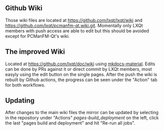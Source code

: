## Github Wiki

Those wiki files are located at https://github.com/lxqt/lxqt/wiki and https://github.com/lxqt/pcmanfm-qt.wiki.git. 
Momentally only LXQt members with push access are able to edit but this should be avoided except for PCManFM-Qt's wiki.

## The improved Wiki

Located at https://github.com/lxqt/doc/wiki using [mkdocs-material](https://squidfunk.github.io/mkdocs-material/). Edits can be done by 
 PRs against it or direct commit by LXQt members, most easyly using the edit button on the single pages. After the push the wiki is rebuilt by Github actions, the progress can be seen
 under the "Action" tab for both workflows. 

## Updating

After changes to the main wiki files the mirror can be updated by selecting in the repository under "Actions" _pages-build_deployment_ on the left, click the last "pages build and deployment" and hit "Re-run all jobs".
